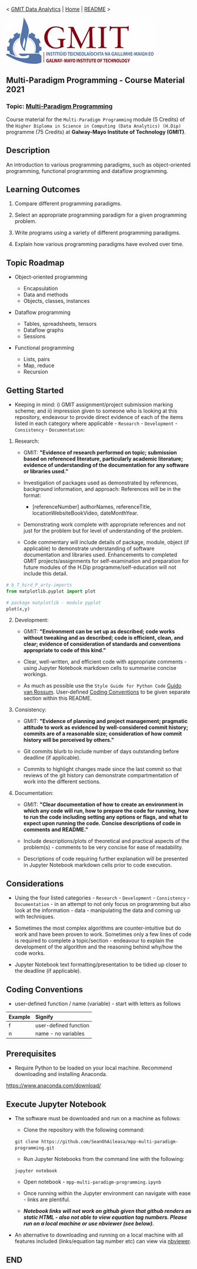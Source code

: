 < [GMIT Data Analytics](https://web.archive.org/web/20201029063153/https://www.gmit.ie/computer-science-and-applied-physics/higher-diploma-science-computing-data-analytics-ict) | [Home](https://github.com/SeanOhAileasa) | [README](https://github.com/SeanOhAileasa/mpp-multi-paradigm-programming/blob/main/README.md) >

[![GMIT](https://github.com/SeanOhAileasa/SeanOhAileasa/blob/master/rc/gmit.png?raw=true)](https://web.archive.org/web/20201029063153/https://www.gmit.ie/computer-science-and-applied-physics/higher-diploma-science-computing-data-analytics-ict)

## Multi-Paradigm Programming - Course Material 2021
### Topic: [Multi-Paradigm Programming](https://nbviewer.jupyter.org/github/SeanOhAileasa/mpp-multi-paradigm-programming/blob/main/mpp-multi-paradigm-programming.ipynb)

Course material for the ``Multi-Paradigm Programming`` module (5 Credits) of the ``Higher Diploma in Science in Computing (Data Analytics) (H.Dip)`` programme (75 Credits) at **Galway-Mayo Institute of Technology (GMIT)**.

## Description

An introduction to various programming paradigms, such as object-oriented programming, functional programming and dataflow programming.

## Learning Outcomes

1. Compare different programming paradigms.

2. Select an appropriate programming paradigm for a given programming problem.

3. Write programs using a variety of different programming paradigms.

4. Explain how various programming paradigms have evolved over time.

## Topic Roadmap

- Object-oriented programming 
	- Encapsulation
	- Data and methods
	- Objects, classes, instances

- Dataflow programming
	- Tables, spreadsheets, tensors
	- Dataflow graphs
	- Sessions

- Functional programming
	- Lists, pairs
	- Map, reduce
	- Recursion

## Getting Started
- Keeping in mind: i) GMIT assignment/project submission marking scheme; and ii) impression given to someone who is looking at this repository, endeavour to provide direct evidence of each of the items listed in each category where applicable - ``Research`` - ``Development`` - ``Consistency`` - ``Documentation``:

1. Research:

	- GMIT: **"Evidence of research performed on topic; submission based on referenced literature, particularly academic literature; evidence of understanding of the documentation for any software or libraries used."**

	- Investigation of packages used as demonstrated by references, background information, and approach: References will be in the format:

		- [referenceNumber] authorNames, referenceTitle, locationWebsiteBookVideo, dateMonthYear.

	- Demonstrating work complete with appropriate references and not just for the problem but for level of understanding of the problem.

	- Code commentary will include details of package, module, object (if applicable) to demonstrate understanding of software documentation and libraries used. Enhancements to completed GMIT projects/assignments for self-examination and preparation for future modules of the H.Dip programme/self-education will not include this detail.

```python
# b_T_hird_P_arty-imports
from matplotlib.pyplot import plot
```
```python
# package matplotlib - module pyplot
plot(x,y)
```

2. Development:

	- GMIT: **"Environment can be set up as described; code works without tweaking and as described; code is efficient, clean, and clear; evidence of consideration of standards and conventions appropriate to code of this kind."**

	- Clear, well-written, and efficient code with appropriate comments - using Jupyter Notebook markdown cells to summarise concise workings. 

	- As much as possible use the ``Style Guide for Python Code`` [Guido van Rossum](https://web.archive.org/web/20201029095211/https://www.python.org/dev/peps/pep-0008/). User-defined [Coding Conventions](#coding-conventsions) to be given separate section within this README.

3. Consistency:

	- GMIT: **"Evidence of planning and project management; pragmatic attitude to work as evidenced by well-considered commit history; commits are of a reasonable size; consideration of how commit history will be perceived by others."**

	- Git commits blurb to include number of days outstanding before deadline (if applicable).

	- Commits to highlight changes made since the last commit so that reviews of the git history can demonstrate compartmentation of work into the different sections.   

4. Documentation:

	- GMIT: **"Clear documentation of how to create an environment in which any code will run, how to prepare the code for running, how to run the code including setting any options or flags, and what to expect upon running the code. Concise descriptions of code in comments and README."**

	- Include descriptions/plots of theoretical and practical aspects of the problem(s) - comments to be very concise for ease of readability. 

	- Descriptions of code requiring further explanation will be presented in Jupyter Notebook markdown cells prior to code execution.   

## Considerations

- Using the four listed categories - ``Research`` - ``Development`` - ``Consistency`` - ``Documentation`` - in an attempt to not only focus on programming but also look at the information - data - manipulating the data and coming up with techniques.

- Sometimes the most complex algorithms are counter-intuitive but do work and have been proven to work. Sometimes only a few lines of code is required to complete a topic/section - endeavour to explain the development of the algorithm and the reasoning behind why/how the code works.

- Jupyter Notebook text formatting/presentation to be tidied up closer to the deadline (if applicable).

## Coding Conventions

- user-defined function / name (variable) - start with letters as follows

| Example       | Signify 		          |
| :------------ |:------------------------|
|	f        	|	user-defined function |
|	n        	|	name - no variables   |

## Prerequisites

- Require Python to be loaded on your local machine. Recommend downloading and installing Anaconda.

https://www.anaconda.com/download/

## Execute Jupyter Notebook

- The software must be downloaded and run on a machine as follows:

	- Clone the repository with the following command:

	``git clone https://github.com/SeanOhAileasa/mpp-multi-paradigm-programming.git``

    - Run Jupyter Notebooks from the command line with the following:

	``jupyter notebook``

    - Open notebook - ``mpp-multi-paradigm-programming.ipynb``

    - Once running within the Jupyter environment can navigate with ease - links are plentiful.

	- ***Notebook links will not work on github given that github renders as static HTML - also not able to view equation tag numbers. Please run on a local machine or use nbviewer (see below).***

- An alternative to downloading and running on a local machine with all features included (links/equation tag number etc) can view via [nbviewer](https://nbviewer.jupyter.org/github/SeanOhAileasa/mpp-multi-paradigm-programming/blob/main/mpp-multi-paradigm-programming.ipynb).

## END